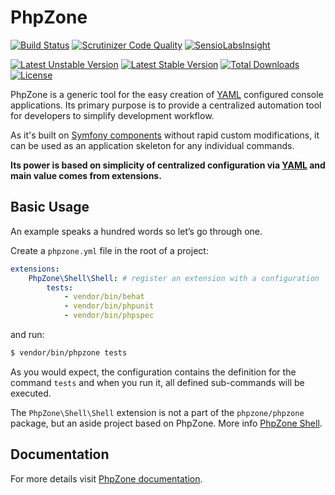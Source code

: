 # PhpZone

[![Build Status](https://travis-ci.org/phpzone/phpzone.svg?branch=master)](https://travis-ci.org/phpzone/phpzone)
[![Scrutinizer Code Quality](https://scrutinizer-ci.com/g/phpzone/phpzone/badges/quality-score.png?b=master)](https://scrutinizer-ci.com/g/phpzone/phpzone/?branch=master)
[![SensioLabsInsight](https://insight.sensiolabs.com/projects/e4eca535-7714-4ae2-901a-99a735dd9915/mini.png)](https://insight.sensiolabs.com/projects/e4eca535-7714-4ae2-901a-99a735dd9915)

[![Latest Unstable Version](https://poser.pugx.org/phpzone/phpzone/v/unstable.png)](https://packagist.org/packages/phpzone/phpzone)
[![Latest Stable Version](https://poser.pugx.org/phpzone/phpzone/v/stable.png)](https://packagist.org/packages/phpzone/phpzone)
[![Total Downloads](https://poser.pugx.org/phpzone/phpzone/downloads.png)](https://packagist.org/packages/phpzone/phpzone)
[![License](https://poser.pugx.org/phpzone/phpzone/license.png)](https://packagist.org/packages/phpzone/phpzone)

PhpZone is a generic tool for the easy creation of [YAML] configured console applications. Its primary purpose is to
provide a centralized automation tool for developers to simplify development workflow.

As it's built on [Symfony components] without rapid custom modifications,
it can be used as an application skeleton for any individual commands.

**Its power is based on simplicity of centralized configuration via [YAML] and main value comes from extensions.**

## Basic Usage

An example speaks a hundred words so let’s go through one.

Create a `phpzone.yml` file in the root of a project:

```yaml
extensions:
    PhpZone\Shell\Shell: # register an extension with a configuration
        tests:
            - vendor/bin/behat
            - vendor/bin/phpunit
            - vendor/bin/phpspec
```

and run:

```bash
$ vendor/bin/phpzone tests
```

As you would expect, the configuration contains the definition for the command `tests` and when you run it, all
defined sub-commands will be executed.

The `PhpZone\Shell\Shell` extension is not a part of the `phpzone/phpzone` package, but an aside project
based on PhpZone. More info [PhpZone Shell].

## Documentation

For more details visit [PhpZone documentation].


[YAML]: http://symfony.com/doc/current/components/yaml/yaml_format.html
[Symfony components]: http://symfony.com/components
[PhpZone Shell]: https://github.com/phpzone/shell
[PhpZone documentation]: http://docs.phpzone.org
